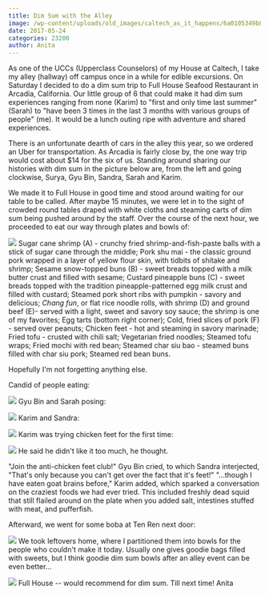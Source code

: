 ```yaml
---
title: Dim Sum with the Alley
image: /wp-content/uploads/old_images/caltech_as_it_happens/6a0105349b8251970b01bb099b13c0970d.jpg
date: 2017-05-24
categories: 23200
author: Anita
---
```


As one of the UCCs (Upperclass Counselors) of my House at Caltech, I take my alley (hallway) off campus once in a while for edible excursions. On Saturday I decided to do a dim sum trip to Full House Seafood Restaurant in Arcadia, California. Our little group of 6 that could make it had dim sum experiences ranging from none (Karim) to "first and only time last summer" (Sarah) to "have been 3 times in the last 3 months with various groups of people" (me). It would be a lunch outing ripe with adventure and shared experiences.

There is an unfortunate dearth of cars in the alley this year, so we ordered an Uber for transportation. As Arcadia is fairly close by, the one way trip would cost about $14 for the six of us. Standing around sharing our histories with dim sum in the picture below are, from the left and going clockwise, Surya, Gyu Bin, Sandra, Sarah and Karim.

We made it to Full House in good time and stood around waiting for our table to be called. After maybe 15 minutes, we were let in to the sight of crowded round tables draped with white cloths and steaming carts of dim sum being pushed around by the staff. Over the course of the next hour, we proceeded to eat our way through plates and bowls of:


![](/old_images/caltech_as_it_happens/6a0105349b8251970b01bb099b13c8970d.jpg)
Sugar cane shrimp (A) - crunchy fried shrimp-and-fish-paste balls with a stick of sugar cane through the middle;
Pork shu mai - the classic ground pork wrapped in a layer of yellow flour skin, with tidbits of shitake and shrimp;
Sesame snow-topped buns (B) - sweet breads topped with a milk butter crust and filled with sesame;
Custard pineapple buns (C) - sweet breads topped with the tradition pineapple-patterned egg milk crust and filled with custard;
Steamed pork short ribs with pumpkin - savory and delicious;
*Chang fun*, or flat rice noodle rolls, with shrimp (D) and ground beef (E)- served with a light, sweet and savory soy sauce; the shrimp is one of my favorites;
Egg tarts (bottom right corner);
Cold, fried slices of pork (F) - served over peanuts;
Chicken feet - hot and steaming in savory marinade;
Fried tofu - crusted with chili salt;
Vegetarian fried noodles;
Steamed tofu wraps;
Fried mochi with red bean;
Steamed char siu bao - steamed buns filled with char siu pork;
Steamed red bean buns.

Hopefully I'm not forgetting anything else.

Candid of people eating:


![](/old_images/caltech_as_it_happens/6a0105349b8251970b01bb099b13d3970d.jpg)
Gyu Bin and Sarah posing:


![](/old_images/caltech_as_it_happens/6a0105349b8251970b01b7c8f7f768970b.jpg)
Karim and Sandra:


![](/old_images/caltech_as_it_happens/6a0105349b8251970b01bb099b13db970d.jpg)
Karim was trying chicken feet for the first time:


![](/old_images/caltech_as_it_happens/6a0105349b8251970b01bb099b13ea970d.jpg)
He said he didn't like it too much, he thought.

"Join the anti-chicken feet club!" Gyu Bin cried, to which Sandra interjected, "That's only because you can't get over the fact that it's feet!"
"...though I have eaten goat brains before," Karim added, which sparked a conversation on the craziest foods we had ever tried. This included freshly dead squid that still flailed around on the plate when you added salt, intestines stuffed with meat, and pufferfish.

Afterward, we went for some boba at Ten Ren next door:


![](/old_images/caltech_as_it_happens/6a0105349b8251970b01bb099b13ef970d.jpg)
We took leftovers home, where I partitioned them into bowls for the people who couldn't make it today. Usually one gives goodie bags filled with sweets, but I think goodie dim sum bowls after an alley event can be even better...


![](/old_images/caltech_as_it_happens/6a0105349b8251970b01bb099b13ff970d.jpg)
Full House -- would recommend for dim sum. Till next time!
Anita

